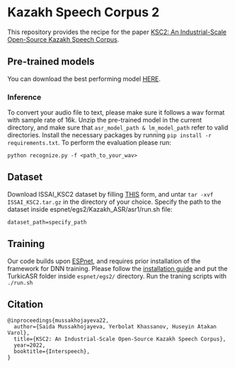 # Kazakh Speech Corpus 2

This repository provides the recipe for the paper [KSC2: An Industrial-Scale Open-Source Kazakh Speech Corpus](https://www.isca-speech.org/archive/pdfs/interspeech_2022/mussakhojayeva22_interspeech.pdf).

## Pre-trained models

You can download the best performing model [HERE](https://drive.google.com/file/d/1j8E1cwdv0kKcb8BLAOO9_J0Xc_Md-bZ-/view?usp=sharing).

### Inference

To convert your audio file to text, please make sure it follows a wav format with sample rate of 16k. Unzip the pre-trained model in the current directory, and make sure that ```asr_model_path & lm_model_path``` refer to valid directories. Install the necessary packages by running ```pip install -r requirements.txt```. 
To perform the evaluation please run:
```
python recognize.py -f <path_to_your_wav>
```

## Dataset

Download ISSAI_KSC2 dataset by filling [THIS](https://docs.google.com/forms/d/e/1FAIpQLSf_usCjxTvbH_2xhA6slH9FAfjrYVd4OHnr-CUcVVW3TEAscg/viewform) form, and untar ```tar -xvf ISSAI_KSC2.tar.gz```  in the directory of your choice. Specify the path to the dataset inside espnet/egs2/Kazakh_ASR/asr1/run.sh file:
```
dataset_path=specify_path
```

## Training

Our code builds upon [ESPnet](https://github.com/espnet/espnet), and requires prior installation of the framework for DNN training. Please follow the [installation guide](https://espnet.github.io/espnet/installation.html) and put the TurkicASR folder inside `espnet/egs2/` directory. Run the traning scripts with `./run.sh`

## Citation
```
@inproceedings{mussakhojayeva22,
  author={Saida Mussakhojayeva, Yerbolat Khassanov, Huseyin Atakan Varol},
  title={KSC2: An Industrial-Scale Open-Source Kazakh Speech Corpus},
  year=2022,
  booktitle={Interspeech},
}
```

